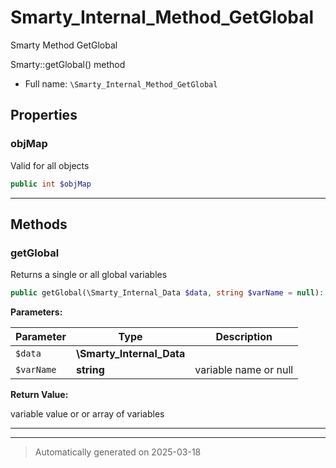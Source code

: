
# Smarty_Internal_Method_GetGlobal

Smarty Method GetGlobal

Smarty::getGlobal() method

* Full name: `\Smarty_Internal_Method_GetGlobal`



## Properties


### objMap

Valid for all objects

```php
public int $objMap
```






***

## Methods


### getGlobal

Returns a single or all global  variables

```php
public getGlobal(\Smarty_Internal_Data $data, string $varName = null): string|array
```








**Parameters:**

| Parameter | Type | Description |
|-----------|------|-------------|
| `$data` | **\Smarty_Internal_Data** |  |
| `$varName` | **string** | variable name or null |


**Return Value:**

variable value or or array of variables




***


***
> Automatically generated on 2025-03-18
